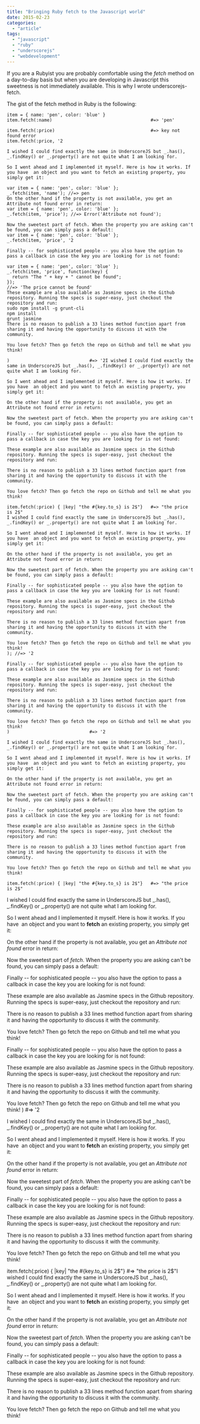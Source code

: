 ```yaml
---
title: "Bringing Ruby fetch to the Javascript world"
date: 2015-02-23
categories: 
  - "article"
tags: 
  - "javascript"
  - "ruby"
  - "underscorejs"
  - "webdevelopment"
---
```


If you are a Rubyist you are probably comfortable using the _fetch_ method on a day-to-day basis but when you are developing in Javascript this sweetness is not immediately available. This is why I wrote underscorejs-fetch.

<!--more-->

The gist of the fetch method in Ruby is the following:

```
item = { name: 'pen', color: 'blue' }
item.fetch(:name)                                     #=> 'pen'

item.fetch(:price)                                    #=> key not found error
item.fetch(:price, '2

I wished I could find exactly the same in UnderscoreJS but _.has(), _.findKey() or _.property() are not quite what I am looking for.

So I went ahead and I implemented it myself. Here is how it works. If you have  an object and you want to fetch an existing property, you simply get it:

var item = { name: 'pen', color: 'blue' };
_.fetch(item, 'name'); //=> pen
On the other hand if the property is not available, you get an Attribute not found error in return:
var item = { name: 'pen', color: 'blue' };
_.fetch(item, 'price'); //=> Error('Attribute not found');

Now the sweetest part of fetch. When the property you are asking can't be found, you can simply pass a default:
var item = { name: 'pen', color: 'blue' };
_.fetch(item, 'price', '2

Finally -- for sophisticated people -- you also have the option to pass a callback in case the key you are looking for is not found:

var item = { name: 'pen', color: 'blue' };
_.fetch(item, 'price', function(key) { 
  return "The " + key + " cannot be found"; 
});
//=> 'The price cannot be found'
These example are also available as Jasmine specs in the Github repository. Running the specs is super-easy, just checkout the repository and run:
sudo npm install -g grunt-cli
npm install
grunt jasmine
There is no reason to publish a 33 lines method function apart from sharing it and having the opportunity to discuss it with the community.

You love fetch? Then go fetch the repo on Github and tell me what you think!

)                              #=> '2I wished I could find exactly the same in UnderscoreJS but _.has(), _.findKey() or _.property() are not quite what I am looking for.

So I went ahead and I implemented it myself. Here is how it works. If you have  an object and you want to fetch an existing property, you simply get it:

On the other hand if the property is not available, you get an Attribute not found error in return:

Now the sweetest part of fetch. When the property you are asking can't be found, you can simply pass a default:

Finally -- for sophisticated people -- you also have the option to pass a callback in case the key you are looking for is not found:

These example are also available as Jasmine specs in the Github repository. Running the specs is super-easy, just checkout the repository and run:

There is no reason to publish a 33 lines method function apart from sharing it and having the opportunity to discuss it with the community.

You love fetch? Then go fetch the repo on Github and tell me what you think!

item.fetch(:price) { |key| "the #{key.to_s} is 2$"}   #=> "the price is 2$"
I wished I could find exactly the same in UnderscoreJS but _.has(), _.findKey() or _.property() are not quite what I am looking for.

So I went ahead and I implemented it myself. Here is how it works. If you have  an object and you want to fetch an existing property, you simply get it:

On the other hand if the property is not available, you get an Attribute not found error in return:

Now the sweetest part of fetch. When the property you are asking can't be found, you can simply pass a default:

Finally -- for sophisticated people -- you also have the option to pass a callback in case the key you are looking for is not found:

These example are also available as Jasmine specs in the Github repository. Running the specs is super-easy, just checkout the repository and run:

There is no reason to publish a 33 lines method function apart from sharing it and having the opportunity to discuss it with the community.

You love fetch? Then go fetch the repo on Github and tell me what you think!
); //=> '2

Finally -- for sophisticated people -- you also have the option to pass a callback in case the key you are looking for is not found:

These example are also available as Jasmine specs in the Github repository. Running the specs is super-easy, just checkout the repository and run:

There is no reason to publish a 33 lines method function apart from sharing it and having the opportunity to discuss it with the community.

You love fetch? Then go fetch the repo on Github and tell me what you think!
)                              #=> '2

I wished I could find exactly the same in UnderscoreJS but _.has(), _.findKey() or _.property() are not quite what I am looking for.

So I went ahead and I implemented it myself. Here is how it works. If you have  an object and you want to fetch an existing property, you simply get it:

On the other hand if the property is not available, you get an Attribute not found error in return:

Now the sweetest part of fetch. When the property you are asking can't be found, you can simply pass a default:

Finally -- for sophisticated people -- you also have the option to pass a callback in case the key you are looking for is not found:

These example are also available as Jasmine specs in the Github repository. Running the specs is super-easy, just checkout the repository and run:

There is no reason to publish a 33 lines method function apart from sharing it and having the opportunity to discuss it with the community.

You love fetch? Then go fetch the repo on Github and tell me what you think!

item.fetch(:price) { |key| "the #{key.to_s} is 2$"}   #=> "the price is 2$"
```

I wished I could find exactly the same in UnderscoreJS but \_.has(), \_.findKey() or \_.property() are not quite what I am looking for.

So I went ahead and I implemented it myself. Here is how it works. If you have  an object and you want to **fetch** an existing property, you simply get it:

On the other hand if the property is not available, you get an _Attribute not found_ error in return:

Now the sweetest part of _fetch_. When the property you are asking can't be found, you can simply pass a default:

Finally -- for sophisticated people -- you also have the option to pass a callback in case the key you are looking for is not found:

These example are also available as Jasmine specs in the Github repository. Running the specs is super-easy, just checkout the repository and run:

There is no reason to publish a 33 lines method function apart from sharing it and having the opportunity to discuss it with the community.

You love fetch? Then go fetch the repo on Github and tell me what you think!

Finally -- for sophisticated people -- you also have the option to pass a callback in case the key you are looking for is not found:

These example are also available as Jasmine specs in the Github repository. Running the specs is super-easy, just checkout the repository and run:

There is no reason to publish a 33 lines method function apart from sharing it and having the opportunity to discuss it with the community.

You love fetch? Then go fetch the repo on Github and tell me what you think! ) #=> '2

I wished I could find exactly the same in UnderscoreJS but \_.has(), \_.findKey() or \_.property() are not quite what I am looking for.

So I went ahead and I implemented it myself. Here is how it works. If you have  an object and you want to **fetch** an existing property, you simply get it:

On the other hand if the property is not available, you get an _Attribute not found_ error in return:

Now the sweetest part of _fetch_. When the property you are asking can't be found, you can simply pass a default:

Finally -- for sophisticated people -- you also have the option to pass a callback in case the key you are looking for is not found:

These example are also available as Jasmine specs in the Github repository. Running the specs is super-easy, just checkout the repository and run:

There is no reason to publish a 33 lines method function apart from sharing it and having the opportunity to discuss it with the community.

You love fetch? Then go fetch the repo on Github and tell me what you think!

item.fetch(:price) { |key| "the #{key.to\_s} is 2$"} #=> "the price is 2$"I wished I could find exactly the same in UnderscoreJS but \_.has(), \_.findKey() or \_.property() are not quite what I am looking for.

So I went ahead and I implemented it myself. Here is how it works. If you have  an object and you want to **fetch** an existing property, you simply get it:

On the other hand if the property is not available, you get an _Attribute not found_ error in return:

Now the sweetest part of _fetch_. When the property you are asking can't be found, you can simply pass a default:

Finally -- for sophisticated people -- you also have the option to pass a callback in case the key you are looking for is not found:

These example are also available as Jasmine specs in the Github repository. Running the specs is super-easy, just checkout the repository and run:

There is no reason to publish a 33 lines method function apart from sharing it and having the opportunity to discuss it with the community.

You love fetch? Then go fetch the repo on Github and tell me what you think!
